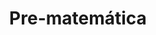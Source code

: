 ---
title: 'Pre-matemática'
coverImage: '@/assets/images/front-cover/pre-matematica.png'
secondImage: '@/assets/images/open-book/pre-matematica.png'
---